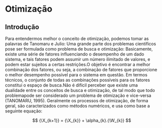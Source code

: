 <script src="https://polyfill.io/v3/polyfill.min.js?features=es6"></script> 
<script id="MathJax-script" async src="https://cdn.jsdelivr.net/npm/mathjax@3/es5/tex-mml-chtml.js"></script>


<h1>Otimização</h1>

<h2>Introdução</h2>

Para entendermos melhor o conceito de otimização, podemos tomar as palavras de Tanomaru e Julio:
Uma grande parte dos problemas científicos pose ser formulada como problema de busca e otimização: Basicamente, existe uma série de fatores influenciando o desempenho
de um dado sistema, e tais fatores podem assumir um número ilimitado de valores, e podem estar sujeitos a certas restrições.O objetivo é encontrar a melhor combinação
dos fatores, ou seja, a combinação de fatores que proporcione o melhor desempenho possível para o sistema em questão.
Em termos técnicos, o conjunto de todas as combinações possíveis para os fatores constitui o espaço de busca.Não é difícil perceber que existe uma dualidade entre os conceitos de busca e otimização, de tal modo que todo problemapode ser considerado um problema de otimização e vice-versa (TANOMARU, 1995).
Geralmente os processos de otimização, de forma geral, são caracterizados como métodos numéricos, e usa como base a seguinte equação:

$$
{\X_{k+1}} = {\X_{k}} + \alpha_{k}.{\W_{k}}
$$


